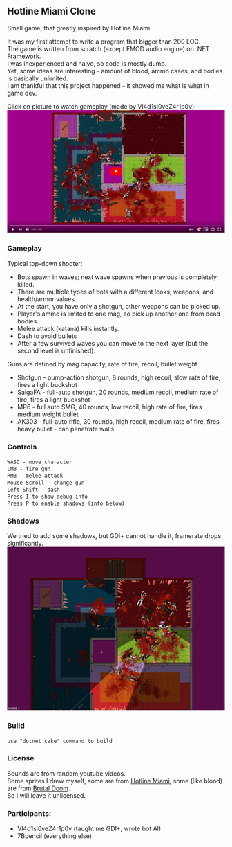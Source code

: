 ## Hotline Miami Clone
Small game, that greatly inspired by Hotline Miami. 

It was my first attempt to write a program that bigger than 200 LOC.  
The game is written from scratch (except FMOD audio engine) on .NET Framework.  
I was inexperienced and naive, so code is mostly dumb.  
Yet, some ideas are interesting - amount of blood, ammo cases, and bodies is basically unlimited.  
I am thankful that this project happened - it showed me what is what in game dev.

Click on picture to watch gameplay (made by Vl4d1sl0veZ4r1p0v):
[![](pictures/thumbnail.png)](https://www.youtube.com/watch?v=UuCOMi-kcIw "gameplay video")

### Gameplay
Typical top-down shooter:
* Bots spawn in waves; next wave spawns when previous is completely killed.
* There are multiple types of bots with a different looks, weapons, and health/armor values.
* At the start, you have only a shotgun, other weapons can be picked up.
* Player's ammo is limited to one mag, so pick up another one from dead bodies.
* Melee attack (katana) kills instantly.
* Dash to avoid bullets
* After a few survived waves you can move to the next layer (but the second level is unfinished).

Guns are defined by mag capacity, rate of fire, recoil, bullet weight

* Shotgun - pump-action shotgun, 8 rounds, high recoil, slow rate of fire, fires a light buckshot
* SaigaFA - full-auto shotgun, 20 rounds, medium recoil, medium rate of fire, fires a light buckshot
* MP6 - full auto SMG, 40 rounds, low recoil, high rate of fire, fires medium weight bullet
* AK303 - full-auto rifle, 30 rounds, high recoil, medium rate of fire, fires heavy bullet - can penetrate walls

### Controls
~~~
WASD - move character  
LMB - fire gun  
RMB - melee attack  
Mouse Scroll - change gun  
Left Shift - dash  
Press I to show debug info  
Press P to enable shadows (info below)  
~~~

### Shadows
We tried to add some shadows, but GDI+ cannot handle it, framerate drops significantly.
![](pictures/shadows.png "Shadows")

### Build
    use "dotnet cake" command to build

### License
Sounds are from random youtube videos.  
Some sprites I drew myself, some are from [Hotline Miami](https://store.steampowered.com/app/219150/Hotline_Miami/), some (like blood) are from [Brutal Doom](https://www.moddb.com/mods/brutal-doom).  
So I will leave it unlicensed.

### Participants:
- Vl4d1sl0veZ4r1p0v (taught me GDI+, wrote bot AI)
- 7Bpencil (everything else)
